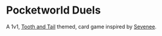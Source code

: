 # Pocketworld Duels

A 1v1, [Tooth and Tail](http://www.toothandtailgame.com/) themed, card game inspired by [Sevenee](https://sevenee.mattle.online/welcome).
